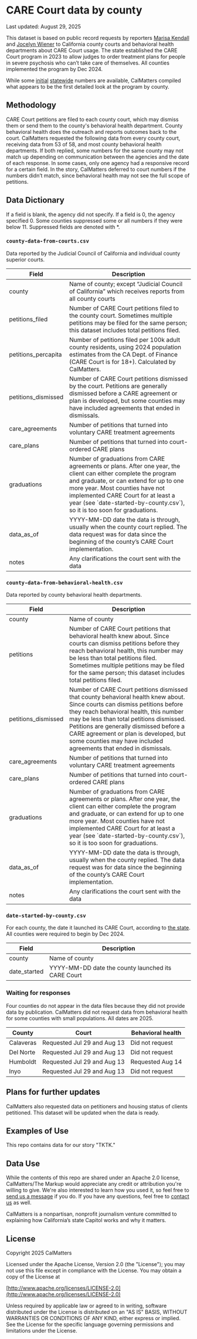 # CARE Court data by county

Last updated: August 29, 2025

This dataset is based on public record requests by reporters [Marisa Kendall](https://calmatters.org/author/marisa-kendall/) and [Jocelyn Wiener](https://calmatters.org/author/jocelyn-wiener/) to California county courts and behavioral health departments about CARE Court usage. The state established the CARE Court program in 2023 to allow judges to order treatment plans for people in severe psychosis who can’t take care of themselves. All counties implemented the program by Dec 2024.

While some [initial](https://www.dhcs.ca.gov/Documents/CARE-Act-Annual-Report-2025.pdf) [statewide](https://www.chhs.ca.gov/wp-content/uploads/2025/06/CARE-Act-Implementation-Update-July-2025.pdf) numbers are available, CalMatters compiled what appears to be the first detailed look at the program by county.

## Methodology

CARE Court petitions are filed to each county court, which may dismiss them or send them to the county's behavioral health department. County behavioral health does the outreach and reports outcomes back to the court. CalMatters requested the following data from every county court, receiving data from 53 of 58, and most county behavioral health departments. If both replied, some numbers for the same county may not match up depending on communication between the agencies and the date of each response. In some cases, only one agency had a responsive record for a certain field. In the story, CalMatters deferred to court numbers if the numbers didn’t match, since behavioral health may not see the full scope of petitions.

## Data Dictionary

If a field is blank, the agency did not specify. If a field is 0, the agency specified 0. Some counties suppressed some or all numbers if they were below 11. Suppressed fields are denoted with *.

### `county-data-from-courts.csv`
Data reported by the Judicial Council of California and individual county superior courts.

<table>
  <thead>
    <tr>
      <th>Field</th>
      <th>Description</th>
    </tr>
  </thead>
  <tbody>
    <tr>
      <td>county</td>
      <td>Name of county; except “Judicial Council of California” which receives reports from all county courts
      </td>
    </tr>
    <tr>
      <td>petitions_filed</td>
      <td>Number of CARE Court petitions filed to the county court. Sometimes multiple petitions may be filed for the same person; this dataset includes total petitions filed.
      </td>
    </tr>
    <tr>
      <td>petitions_percapita</td>
      <td>Number of petitions filed per 100k adult county residents, using 2024 population estimates from the CA Dept. of Finance (CARE Court is for 18+). Calculated by CalMatters.</td>
    </tr>
    <tr>
      <td>petitions_dismissed</td>
      <td>Number of CARE Court petitions dismissed by the court. Petitions are generally dismissed before a CARE agreement or plan is developed, but some counties may have included agreements that ended in dismissals.</td>
    </tr>
    <tr>
      <td>care_agreements</td>
      <td>Number of petitions that turned into voluntary CARE treatment agreements</td>
    </tr>
    <tr>
      <td>care_plans</td>
      <td>Number of petitions that turned into court-ordered CARE plans</td>
    </tr>
    <tr>
      <td>graduations</td>
      <td>Number of graduations from CARE agreements or plans. After one year, the client can either complete the program and graduate, or can extend for up to one more year. Most counties have not implemented CARE Court for at least a year (see `date-started-by-county.csv`), so it is too soon for graduations.</td>
    </tr>
    <tr>
      <td>data_as_of</td>
      <td>YYYY-MM-DD date the data is through, usually when the county court replied. The data request was for data since the beginning of the county’s CARE Court implementation.</td>
    </tr>
    <tr>
      <td>notes</td>
      <td>Any clarifications the court sent with the data</td>
    </tr>
  </tbody>
</table>

### `county-data-from-behavioral-health.csv`
Data reported by county behavioral health departments.

<table>
  <thead>
    <tr>
      <th>Field</th>
      <th>Description</th>
    </tr>
  </thead>
  <tbody>
    <tr>
      <td>county</td>
      <td>Name of county
      </td>
    </tr>
    <tr>
      <td>petitions</td>
      <td>Number of CARE Court petitions that behavioral health knew about. Since courts can dismiss petitions before they reach behavioral health, this number may be less than total petitions filed. Sometimes multiple petitions may be filed for the same person; this dataset includes total petitions filed.
      </td>
    </tr>
    <tr>
      <td>petitions_dismissed</td>
      <td>Number of CARE Court petitions dismissed that county behavioral health knew about. Since courts can dismiss petitions before they reach behavioral health, this number may be less than total petitions dismissed. Petitions are generally dismissed before a CARE agreement or plan is developed, but some counties may have included agreements that ended in dismissals.</td>
    </tr>
    <tr>
      <td>care_agreements</td>
      <td>Number of petitions that turned into voluntary CARE treatment agreements</td>
    </tr>
    <tr>
      <td>care_plans</td>
      <td>Number of petitions that turned into court-ordered CARE plans</td>
    </tr>
    <tr>
      <td>graduations</td>
      <td>Number of graduations from CARE agreements or plans. After one year, the client can either complete the program and graduate, or can extend for up to one more year. Most counties have not implemented CARE Court for at least a year (see `date-started-by-county.csv`), so it is too soon for graduations.</td>
    </tr>
    <tr>
      <td>data_as_of</td>
      <td>YYYY-MM-DD date the data is through, usually when the county replied. The data request was for data since the beginning of the county’s CARE Court implementation.</td>
    </tr>
    <tr>
      <td>notes</td>
      <td>Any clarifications the court sent with the data</td>
    </tr>
  </tbody>
</table>

### `date-started-by-county.csv`
For each county, the date it launched its CARE Court, according to [the state](https://www.dhcs.ca.gov/Documents/CARE-Act-Annual-Report-2025.pdf#page=20). All counties were required to begin by Dec 2024.

<table>
  <thead>
    <tr>
      <th>Field</th>
      <th>Description</th>
    </tr>
  </thead>
  <tbody>
    <tr>
      <td>county</td>
      <td>Name of county
      </td>
    </tr>
    <tr>
      <td>date_started</td>
      <td>YYYY-MM-DD date the county launched its CARE Court</td>
    </tr>
  </tbody>
</table>

### Waiting for responses
Four counties do not appear in the data files because they did not provide data by publication. CalMatters did not request data from behavioral health for some counties with small populations. All dates are 2025.

<table>
  <thead>
    <tr>
      <th>County</th>
      <th>Court</th>
      <th>Behavioral health</th>
    </tr>
  </thead>
  <tbody>
    <tr>
      <td>Calaveras</td>
      <td>Requested Jul 29 and Aug 13</td>
      <td>Did not request</td>
    </tr>
    <tr>
      <td>Del Norte</td>
      <td>Requested Jul 29 and Aug 13</td>
      <td>Did not request</td>
    </tr>
    <tr>
      <td>Humboldt</td>
      <td>Requested Jul 29 and Aug 13</td>
      <td>Requested Aug 14</td>
    </tr>
    <tr>
      <td>Inyo</td>
      <td>Requested Jul 29 and Aug 13</td>
      <td>Did not request</td>
    </tr>
  </tbody>
</table>

## Plans for further updates
CalMatters also requested data on petitioners and housing status of clients petitioned. This dataset will be updated when the data is ready.

## Examples of Use
This repo contains data for our story "TKTK."

## Data Use

While the contents of this repo are shared under an Apache 2.0 license, CalMatters/The Markup would appreciate any credit or attribution you're willing to give. We're also interested to learn how you used it, so feel free to [send us a message](<mailto:john@calmatters.org>) if you do. If you have any questions, feel free to [contact us](<mailto:john@calmatters.org>) as well.

CalMatters is a nonpartisan, nonprofit journalism venture committed to explaining how California’s state Capitol works and why it matters.

## License

Copyright 2025 CalMatters

Licensed under the Apache License, Version 2.0 (the "License");
you may not use this file except in compliance with the License.
You may obtain a copy of the License at

[http://www.apache.org/licenses/LICENSE-2.0](http://www.apache.org/licenses/LICENSE-2.0)

Unless required by applicable law or agreed to in writing, software
distributed under the License is distributed on an "AS IS" BASIS,
WITHOUT WARRANTIES OR CONDITIONS OF ANY KIND, either express or implied.
See the License for the specific language governing permissions and
limitations under the License.
